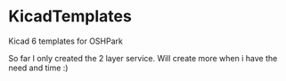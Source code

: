 # KicadTemplates
Kicad 6 templates for OSHPark

So far I only created the 2 layer service. Will create more when i have the need and time :)
